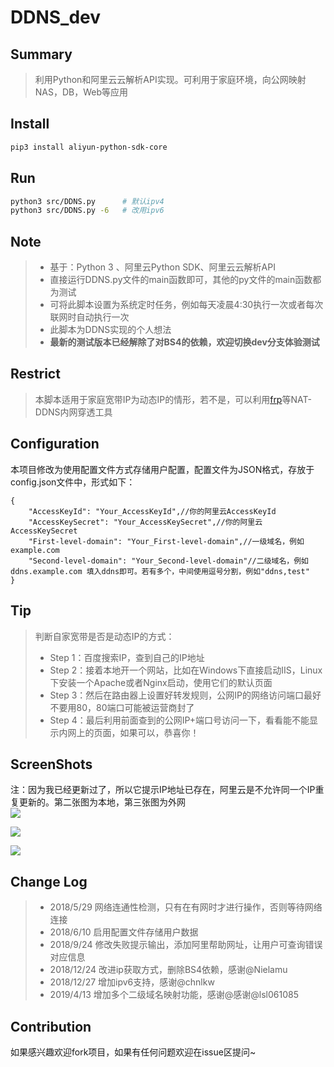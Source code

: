 # DDNS_dev

## Summary

> 利用Python和阿里云云解析API实现。可利用于家庭环境，向公网映射NAS，DB，Web等应用

## Install

```bash
pip3 install aliyun-python-sdk-core
```

## Run
```bash
python3 src/DDNS.py      # 默认ipv4
python3 src/DDNS.py -6   # 改用ipv6
```


## Note
> * 基于：Python 3 、阿里云Python SDK、阿里云云解析API
> * 直接运行DDNS.py文件的main函数即可，其他的py文件的main函数都为测试
> * 可将此脚本设置为系统定时任务，例如每天凌晨4:30执行一次或者每次联网时自动执行一次
> * 此脚本为DDNS实现的个人想法
> * **最新的测试版本已经解除了对BS4的依赖，欢迎切换dev分支体验测试**
## Restrict
> 本脚本适用于家庭宽带IP为动态IP的情形，若不是，可以利用[frp](https://github.com/fatedier/frp)等NAT-DDNS内网穿透工具
## Configuration
本项目修改为使用配置文件方式存储用户配置，配置文件为JSON格式，存放于config.json文件中，形式如下：
```
{
    "AccessKeyId": "Your_AccessKeyId",//你的阿里云AccessKeyId
    "AccessKeySecret": "Your_AccessKeySecret",//你的阿里云AccessKeySecret
    "First-level-domain": "Your_First-level-domain",//一级域名，例如 example.com
    "Second-level-domain": "Your_Second-level-domain"//二级域名，例如 ddns.example.com 填入ddns即可。若有多个，中间使用逗号分割，例如"ddns,test"
}
```
## Tip
> 判断自家宽带是否是动态IP的方式：
> * Step 1：百度搜索IP，查到自己的IP地址
> * Step 2：接着本地开一个网站，比如在Windows下直接启动IIS，Linux下安装一个Apache或者Nginx启动，使用它们的默认页面
> * Step 3：然后在路由器上设置好转发规则，公网IP的网络访问端口最好不要用80，80端口可能被运营商封了
> * Step 4：最后利用前面查到的公网IP+端口号访问一下，看看能不能显示内网上的页面，如果可以，恭喜你！
## ScreenShots

注：因为我已经更新过了，所以它提示IP地址已存在，阿里云是不允许同一个IP重复更新的。第二张图为本地，第三张图为外网<br/>
![](http://xxx.fishc.org/forum/201805/26/181341tp2frcnnnvnvc5iz.png)

![](http://xxx.fishc.org/forum/201805/26/200124rsubrwwdblr8ffwz.png)

![](http://xxx.fishc.org/forum/201805/26/200228kb1u63hargn0pc1n.png)

## Change Log
> * 2018/5/29 网络连通性检测，只有在有网时才进行操作，否则等待网络连接
> * 2018/6/10 启用配置文件存储用户数据
> * 2018/9/24 修改失败提示输出，添加阿里帮助网址，让用户可查询错误对应信息
> * 2018/12/24 改进ip获取方式，删除BS4依赖，感谢@Nielamu
> * 2018/12/27 增加ipv6支持，感谢@chnlkw
> * 2019/4/13 增加多个二级域名映射功能，感谢@感谢@lsl061085

## Contribution
如果感兴趣欢迎fork项目，如果有任何问题欢迎在issue区提问~

